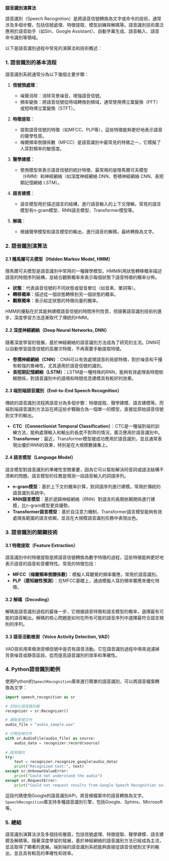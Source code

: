 **語音識別演算法**

語音識別（Speech Recognition）是將語音信號轉換為文字或命令的技術，通常涉及多個步驟，包括信號處理、特徵提取、模型訓練與解碼等。語音識別技術廣泛應用於語音助手（如Siri、Google Assistant）、自動字幕生成、語音輸入、語音命令識別等領域。

以下是語音識別過程中常見的演算法和技術概述：

### 1. **語音識別的基本流程**

語音識別系統通常分為以下幾個主要步驟：

1. **信號預處理**：
   - 噪聲消除：消除背景噪音，增強語音信號。
   - 頻率變換：將語音信號從時域轉換到頻域，通常使用傅立葉變換（FFT）或短時傅立葉變換（STFT）。

2. **特徵提取**：
   - 提取語音信號的特徵（如MFCC、PLP等），這些特徵能夠更好地表示語音的聲學性質。
   - 梅爾頻率倒譜係數（MFCC）是語音識別中最常見的特徵之一，它模擬了人耳對頻率的敏感度。

3. **聲學建模**：
   - 使用模型來表示語音信號的統計特徵，最常用的是隱馬爾可夫模型（HMM）和神經網絡（如深度神經網絡 DNN、卷積神經網絡 CNN、長短期記憶網絡 LSTM）。

4. **語言建模**：
   - 語言模型用於描述語言的結構，進行語音輸入的上下文理解。常見的語言模型有n-gram模型、RNN語言模型、Transformer模型等。

5. **解碼**：
   - 根據聲學模型和語言模型的輸出，進行語音的解碼，最終轉換為文字。

### 2. **語音識別演算法**

#### 2.1 隱馬爾可夫模型（Hidden Markov Model, HMM）
隱馬爾可夫模型是語音識別中常用的一種聲學模型。HMM利用狀態轉移概率描述語音的時間序列結構，並結合觀察概率來表示每個狀態下語音特徵的概率分佈。

- **狀態**：代表語音信號的不同狀態或發音單位（如音素、單詞等）。
- **轉移概率**：描述從一個狀態轉移到另一個狀態的概率。
- **觀察概率**：表示給定狀態的特徵向量的概率。

HMM的優點在於其能夠建模語音信號的時間序列性質，但隨著語音識別技術的進步，深度學習方法逐漸取代了傳統的HMM。

#### 2.2 深度神經網絡（Deep Neural Networks, DNN）
隨著深度學習的發展，基於神經網絡的語音識別方法成為了研究的主流。DNN可以自動學習語音信號的高層次特徵，不再需要手動提取特徵。

- **卷積神經網絡（CNN）**：CNN可以有效處理語音的局部特徵，對於噪音和干擾有較強的魯棒性，尤其適用於語音信號的識別。
- **長短期記憶網絡（LSTM）**：LSTM是一種特殊的RNN，能夠有效處理長時間依賴關係，對語音識別中的語境和時間信息建模具有較好的效果。

#### 2.3 端到端語音識別（End-to-End Speech Recognition）
傳統的語音識別流程將語音分為多個步驟：特徵提取、聲學建模、語言建模等。而端到端語音識別方法旨在將這些步驟融合為一個單一的模型，直接從原始語音信號到文字的輸出。

- **CTC（Connectionist Temporal Classification）**：CTC是一種端到端的訓練方法，能夠處理輸入和輸出的長度不對齊的情況，廣泛應用於語音識別中。
- **Transformer**：最近，Transformer模型被成功應用於語音識別，並且通常表現出優於RNN的效果，特別是在大規模數據集上。

#### 2.4 語言模型（Language Model）
語言模型對語音識別的準確性至關重要，因為它可以幫助解決同音詞或語法結構不清晰的問題。語言模型的任務是預測一段語音輸入的詞語序列。

- **n-gram模型**：基於上下文的概率計算，對詞語序列進行建模。常用於傳統的語音識別系統中。
- **RNN語言模型**：基於遞歸神經網絡（RNN）對語言的長期依賴關係進行建模，比n-gram模型更具優勢。
- **Transformer語言模型**：基於自注意力機制，Transformer語言模型能夠有效處理長範圍的語言依賴，並且在大規模語音識別任務中表現出色。

### 3. **語音識別的關鍵技術**

#### 3.1 特徵提取（Feature Extraction）
語音識別中的特徵提取是將語音信號轉換為數字特徵的過程，這些特徵能夠更好地表示語音的語音和音響特性。常見的特徵包括：
- **MFCC（梅爾頻率倒譜係數）**：模擬人耳聽覺的頻率響應，常用於語音識別。
- **PLP（感知線性預測）**：在MFCC基礎上，通過模擬人耳的頻率響應來優化特徵。

#### 3.2 解碼（Decoding）
解碼是語音識別過程的最後一步，它根據語音特徵和語言模型的概率，選擇最有可能的語音輸出。解碼的核心問題是如何在所有可能的語音序列中選擇最符合語言規則的序列。

#### 3.3 語音活動檢測（Voice Activity Detection, VAD）
VAD技術用來檢測音頻信號中是否有語音活動。它在語音識別過程中用來過濾掉背景噪音或靜音區段，從而提高語音識別的效率和準確性。

### 4. **Python語音識別範例**

使用Python的`SpeechRecognition`庫來進行簡單的語音識別，可以將語音檔案轉換為文字：

```python
import speech_recognition as sr

# 初始化語音識別器
recognizer = sr.Recognizer()

# 讀取音頻文件
audio_file = "audio_sample.wav"

# 打開音頻文件
with sr.AudioFile(audio_file) as source:
    audio_data = recognizer.record(source)
    
# 語音識別
try:
    text = recognizer.recognize_google(audio_data)
    print("Recognized text:", text)
except sr.UnknownValueError:
    print("Could not understand the audio")
except sr.RequestError:
    print("Could not request results from Google Speech Recognition service")
```

這段代碼使用Google的語音識別API，將音頻檔案中的語音轉換為文字。`SpeechRecognition`庫支持多種語音識別引擎，包括Google、Sphinx、Microsoft等。

### 5. **總結**

語音識別演算法涉及多個技術層面，包括信號處理、特徵提取、聲學建模、語言建模及解碼等。隨著深度學習的發展，基於神經網絡的語音識別方法已經成為主流，並且取得了顯著的進展。端到端的語音識別系統能夠直接從語音信號到文字的輸出，並且具有較高的準確性和效率。